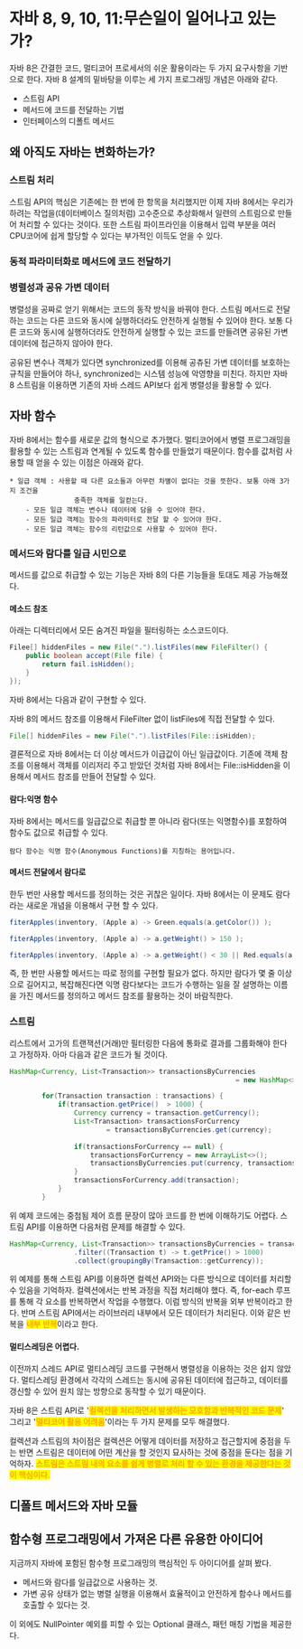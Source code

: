 # 자바 8, 9, 10, 11:무슨일이 일어나고 있는가?

자바 8은 간결한 코드, 멀티코어 프로세서의 쉬운 활용이라는 두 가지 요구사항을 기반으로 한다. 자바 8 설계의 밑바탕을 이루는 세 가지 프로그래밍 개념은 아래와 같다.&#x20;

* 스트림 API
* 메서드에 코드를 전달하는 기법
* 인터페이스의 디폴트 메서드



## 왜 아직도 자바는 변화하는가?

### 스트림 처리

스트림 API의 핵심은 기존에는 한 번에 한 항목을 처리했지만 이제 자바 8에서는 우리가 하려는 작업을(데이터베이스 질의처럼) 고수준으로 추상화해서 일련의 스트림으로 만들어 처리할 수 있다는 것이다. 또한 스트림 파이프라인을 이용해서 입력 부분을 여러 CPU코어에 쉽게 할당할 수 있다는 부가적인 이득도 얻을 수 있다.&#x20;

### 동적 파라미터화로 메서드에 코드 전달하기

### 병렬성과 공유 가변 데이터

병렬성을 공짜로 얻기 위해서는 코드의 동작 방식을 바꿔야 한다. 스트림 메서드로 전달하는 코드는 다른 코드와 동시에 실행하더라도 안전하게 실행될 수 있어야 한다. 보통 다른 코드와 동시에 실행하더라도 안전하게 실행할 수 있는 코드를 만들려면 공유된 가변 데이터에 접근하지 않아야 한다.&#x20;

공유된 변수나 객체가 있다면 synchronized를 이용해 공츄된 가변 데이터를 보호하는 규칙을 만들어야 하나, synchronized는 시스템 성능에 악영향을 미친다. 하지만 자바 8 스트림을 이용하면 기존의 자바 스레드 API보다 쉽게 병렬성을 활용할 수 있다.&#x20;



## 자바 함수

자바 8에서는 함수를 새로운 값의 형식으로 추가했다. 멀티코어에서 병렬 프로그래밍을 활용할 수 있는 스트림과 연계될 수 있도록 함수를 만들었기 때문이다. 함수를 값처럼 사용할 때 얻을 수 있는 이점은 아래와 같다.&#x20;

```
* 일급 객체 : 사용할 때 다른 요소들과 아무런 차별이 없다는 것을 뜻한다. 보통 아래 3가지 조건을 
                충족한 객체를 일컫는다. 
    - 모든 일급 객체는 변수나 데이터에 담을 수 있어야 한다.
    - 모든 일급 객체는 함수의 파라미터로 전달 할 수 있어야 한다. 
    - 모든 일급 객체는 함수의 리턴값으로 사용할 수 있어야 한다. 

```

### 메서드와 람다를 일급 시민으로

메서드를 값으로 취급할 수 있는 기능은 자바 8의 다른 기능들을 토대도 제공 가능해졌다.

#### 메소드 참조

아래는 디렉터리에서 모든 숨겨진 파일을 필터링하는 소스코드이다.&#x20;

```java
Filee[] hiddenFiles = new File(".").listFiles(new FileFilter() {
    public boolean accept(File file) {
        return fail.isHidden();
    }
});
```

&#x20;자바 8에서는 다음과 같이 구현할 수 있다.

자바 8의  메서드 참조를 이용해서 FileFilter 없이 listFiles에 직접 전달할 수 있다.&#x20;

```java
File[] hiddenFiles = new File(".").listFiles(File::isHidden);
```

결론적으로 자바 8에서는 더 이상 메서드가 이급값이 아닌 일급값이다.  기존에 객체 참조를 이용해서 객체를 이리저리 주고 받았던 것처럼 자바 8에서는 File::isHidden을 이용해서 메서드 참조를 만들어 전달할 수 있다.&#x20;

#### 람다:익명 함수

자바 8에서는 메서드를 일급값으로 취급할 뿐 아니라 람다(또는 익명함수)를 포함하여 함수도 값으로 취급할 수 있다.&#x20;

```
람다 함수는 익명 함수(Anonymous Functions)를 지칭하는 용어입니다. 
```

#### 메서드 전달에서 람다로

한두 번만 사용할 메서드를 정의하는 것은 귀찮은 일이다. 자바 8에서는 이 문제도 람다라는 새로운 개념을 이용해서 구현 할 수 있다.&#x20;

```java
fiterApples(inventory, (Apple a) -> Green.equals(a.getColor()) );

fiterApples(inventory, (Apple a) -> a.getWeight() > 150 );

fiterApples(inventory, (Apple a) -> a.getWeight() < 30 || Red.equals(a.getColor()) );
```

즉, 한 번만 사용할 메서드는 따로 정의를 구현할 필요가 없다. 하지만 람다가 몇 줄 이상으로 길어지고, 복잡해진다면 익명 람다보다는 코드가 수행하는 일을 잘 설명하는 이름을 가진 메서드를 정의하고 메서드 참조를 활용하는 것이 바람직한다.&#x20;



### 스트림

리스트에서 고가의 트랜잭션(거래)만 필터링한 다음에 통화로 결과를 그룹화해야 한다고 가정하자. 아마 다음과 같은 코드가 될 것이다.&#x20;

```java
HashMap<Currency, List<Transaction>> transactionsByCurrencies 
                                                        = new HashMap<>();

        for(Transaction transaction : transactions) {
            if(transaction.getPrice()  > 1000) {
                Currency currency = transaction.getCurrency();
                List<Transaction> transactionsForCurrency 
                        = transactionsByCurrencies.get(currency);
                
                if(transactionsForCurrency == null) {
                    transactionsForCurrency = new ArrayList<>();
                    transactionsByCurrencies.put(currency, transactionsForCurrency);
                }
                transactionsForCurrency.add(transaction);
            }
        }
```

위 예제 코드에는 중첨됨 제어 흐름 문장이 많아 코드를 한 번에 이해하기도 어렵다. 스트림 API를 이용하면 다음처럼 문제를 해결할 수 있다.&#x20;

```java
HashMap<Currency, List<Transaction>> transactionsByCurrencies = transactions.stream()
                .filter((Transaction t) -> t.getPrice() > 1000)
                .collect(groupingBy(Transaction::getCurrency));
```

위 예제를 통해 스트림 API를 이용하면 컬렉션 API와는 다른 방식으로 데이터를 처리할 수 있음을 기억하자. 컬렉션에서는 반복 과정을 직접 처리해야 했다. 즉, for-each 루프를 통해 각 요소를 반복하면서 작업을 수행했다. 이럼 방식의 반복을 외부 반복이라고 한다. 반며 스트림 API에서는 라이브러리 내부에서 모든 데이터가 처리된다. 이와 같은 반복을 <mark style="color:orange;">**내부 반복**</mark>이라고 한다.&#x20;

#### 멀티스레딩은 어렵다.

이전까지 스레드 API로 멀티스레딩 코드를 구현해서 병렬성을 이용하는 것은 쉽지 않았다. 멀티스레딩 환경에서 각각의 스레드는 동시에 공유된 데이터에 접근하고, 데이터를 갱신할 수 있어 원치 않는 방향으로 동작할 수 있기 때문이다.&#x20;

자바 8은 스트림 API로 '<mark style="color:orange;">**컬렉션을 처리하면서 발생하는 모호함과 반복적인 코드 문제**</mark>' 그리고 '<mark style="color:orange;">**멀티코어 활용 어려움**</mark>'이라는 두 가지 문제를 모두 해결했다.&#x20;

컬렉션과 스트림의 차이점은 컬렉션은 어떻게 데이터를 저장하고 접근할지에 중점을 두는 반면 스트림은 데이터에 어떤 계산을 할 것인지 묘사하는 것에 중점을 둔다는 점을 기억하자. <mark style="color:orange;">**스트림은 스트림 내의 요소를 쉽게 병렬로 처리 할 수 있는 환경을 제공한다는 것이 핵심이다.**</mark>

## 디폴트 메서드와 자바 모듈



## 함수형 프로그래밍에서 가져온 다른 유용한 아이디어

지금까지 자바에 포함된 함수형 프로그래밍의 핵심적인 두 아이디어를 살펴 봤다.&#x20;

* 메서드와 람다를 일급값으로 사용하는 것.
* 가변 공유 상태가 없는 병렬 실행을 이용해서 효율적이고 안전하게 함수나 메서드를 호출할 수 있다는 것.

이 외에도 NullPointer 예외를 피할 수 있는 Optional 클래스, 패턴 매칭 기법을 제공한다.&#x20;
